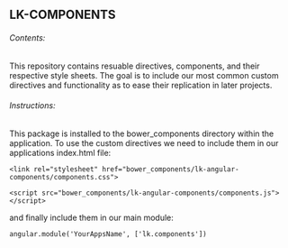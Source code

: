 ## LK-COMPONENTS




###### Contents:
This repository contains resuable directives, components, and their respective style sheets. The goal is to include our most common custom directives and functionality as to ease their replication in later projects.

###### Instructions:
This package is installed to the bower_components directory within the application. To use the custom directives we need to include them in our applications index.html file:

	<link rel="stylesheet" href="bower_components/lk-angular-components/components.css">

	<script src="bower_components/lk-angular-components/components.js"></script>

and finally include them in our main module:

	angular.module('YourAppsName', ['lk.components'])
